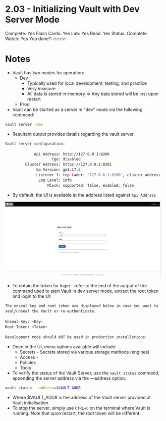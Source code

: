 # 2.03 - Initializing Vault with Dev Server Mode

Complete: Yes
Flash Cards: Yes
Lab: Yes
Read: Yes
Status: Complete
Watch: Yes
You done?: 🔥🔥🔥🔥

# Notes

- Vault has two modes for operation:
    - Dev
        - Typically used for local development, testing, and practice
        - Very insecure
        - All data is stored in-memory ⇒ Any data stored will be lost upon restart
    - Prod
- Vault can be started as a server in "dev" mode via the following command:

```bash
vault server -dev
```

- Resultant output provides details regarding the vault server.

```bash
Vault server configuration:

             Api Address: http://127.0.0.1:8200
                     Cgo: disabled
         Cluster Address: https://127.0.0.1:8201
              Go Version: go1.17.5
              Listener 1: tcp (addr: "127.0.0.1:8200", cluster address: "127.0.0.1:8201", max_request_duration: "1m30s", max_request_size: "33554432", tls: "disabled")
               Log Level: info
                   Mlock: supported: false, enabled: false
```

- By default, the UI is available at the address listed against `Api Address`

![Untitled](./2%2003%20-%20Initializing%20Vault%20with%20Dev%20Server%20Mode/Untitled.png)

- To obtain the token for login - refer to the end of the output of the command used to start Vault in dev server mode, extract the root token and login to the UI:

```bash
The unseal key and root token are displayed below in case you want to
seal/unseal the Vault or re-authenticate.

Unseal Key: <Key>
Root Token: <Token>

Development mode should NOT be used in production installations!
```

- Once in the UI, menu options available will include:
    - Secrets - Secrets stored via various storage methods (engines)
    - Access -
    - Policies
    - Tools
- To verify the status of the Vault Server, use the `vault status` command, appending the server address via the —address option.

```bash
vault status --address=$VAULT_ADDR
```

- Where $VAULT_ADDR is the address of the Vault server provided at Vault initialisation.
- To stop the server, simply use `CTRL+C` on the terminal where Vault is running. Note that upon restart, the root token will be different.